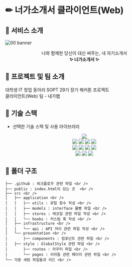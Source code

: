 # ✏ 너가소개서 클라이언트(Web)

## 📓 서비스 소개
![00 banner](https://user-images.githubusercontent.com/49263163/148995914-65ed2cf7-7638-45fe-ad04-f0bee297ff7f.png)
<div align="center">
나와 함께한 당신이 대신 써주는, 내 자기소개서<br />
  <b>✨ 너가소개서 ✨</b>
</div>

## 📓 프로젝트 및 팀 소개
대학생 IT 창업 동아리 SOPT 29기 장기 해커톤 프로젝트<br />
클라이언트(Web) 팀 - 내가왭<br />

## 📓 기술 스택
- 선택한 기술 스택 및 사용 라이브러리
<div align="center">
  <img src="https://img.shields.io/badge/TypeScript-3178C6?style=flat-square&logo=typescript&logoColor=white"/><br>
  <img src="https://img.shields.io/badge/React-61DAFB?style=flat-square&logo=React&logoColor=white"/>
  <img src="https://img.shields.io/badge/redux-764ABC?style=flat-square&logo=Redux&logoColor=white"/>
  <img src="https://img.shields.io/badge/SWR-E5E5E5?style=flat-square"/>
  <img src="https://img.shields.io/badge/styled--components-DB7093?style=flat-square&logo=styled-components&logoColor=white"/><br>
  <img src="https://img.shields.io/badge/Node.js-339933?style=flat-square&logo=Node.js&logoColor=white"/>
  <img src="https://img.shields.io/badge/express-000000?style=flat-square&logo=Express&logoColor=white"/>
  <img src="https://img.shields.io/badge/MySQL-4479A1?style=flat-square&logo=MySQL&logoColor=white"/>
  <img src="https://img.shields.io/badge/TypeORM-FF4716?style=flat-square&logo=%20Actions&logoColor=white"/><br>
  <img src="https://img.shields.io/badge/Jest-C21325?style=flat-square&logo=Jest&logoColor=white"/>
  <img src="https://img.shields.io/badge/React%20Testing%20Library-121212?style=flat-square&logo=Testing Library&logoColor=E33332"/>
  <img src="https://img.shields.io/badge/github action-2671E5?style=flat-square&logo=GitHub%20Actions&logoColor=white"/>
</div>

## 📓 폴더 구조

```
├── .github : 워크플로우 관련 파일 <br />
├── public : index.html이 있는 곳  <br />
├── src <br />
│   ├── application <br />
│   │   ├── utils : 유틸 함수 작성 <br />
│   │   ├── models : interface 몰빵 파일 <br />
│   │   ├── stores : 레코일 관련 파일 작성 <br />
│   │   └── hooks : 커스텀 훅 작성 <br />
│   ├── infrastructure <br />
│   │   └── api : API 처리 관련 파일 작성 <br />
│   └── presentation <br />
│       ├── components : 컴포넌트 관련 파일 <br />
│	├── style : GlobalStyle 관련 파일 <br />
│       ├── routes : 라우터 파일 <br />
│       └── pages : 리라돔 관련 페이지 관련 파일 <br />
└── 각종 세팅 파일들과 리드 <br />
```
